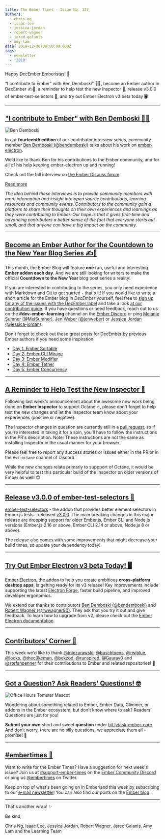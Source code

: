 ```yaml
---
title: The Ember Times - Issue No. 127
authors:
  - chris-ng
  - isaac-lee
  - jessica-jordan
  - robert-wagner
  - jared-galanis
  - amy-lam
date: 2019-12-06T00:00:00.000Z
tags:
  - newsletter
  - '2019'
---
```



Happy DecEmber Emberistas! 🐹

"I contribute to Ember" with Ben Demboski" 👨‍💻,
become an Ember author in DecEmber ✍️🎄,
a reminder to help test the new Inspector 🔬,
release v3.0.0 of ember-test-selectors 🎉,
and try out Ember Electron v3 beta today 🖥️!

<!-- READMORE -->

---

## ["I contribute to Ember" with Ben Demboski 👨‍💻](https://discuss.emberjs.com/t/i-contribute-to-ember-with-ben-demboski/17294)

<div class="float-right padded portrait-frame">
  <img alt="Ben Demboski" title="Ben Demboski - Contributor to Ember" src="/images/blog/emberjstimes/ben_demboski.jpg" />
</div>

In our **fourteenth edition** of our contributor interview series, community member [Ben Demboski (@bendemboski)](https://github.com/bendemboski) talks about his work on [ember-electron](https://github.com/adopted-ember-addons/ember-electron).

We’d like to thank Ben for his contributions to the Ember community, and for all of his help keeping ember-electron up and running!

Check out the full interview on [the Ember Discuss forum](https://discuss.emberjs.com/t/i-contribute-to-ember-with-ben-demboski/17294).

<a class="ember-button ember-button--centered" href="https://discuss.emberjs.com/t/i-contribute-to-ember-with-ben-demboski/17294">Read more</a>

<p style="font-style: italic;">The idea behind these interviews is to provide community members with more information and insight into open source contributions, learning resources and community events. Contributors to the community gain a platform to share their thoughts on their own experiences and learnings as they were contributing to Ember. Our hope is that it gives first-time and advancing contributors a better sense of the fact that everyone starts out small, and that anyone can have a big impact on the community.</p>

---

## [Become an Ember Author for the Countdown to the New Year Blog Series ✍️🎄](https://discuss.emberjs.com/t/writers-wanted-countdown-to-the-new-year-blog-series/17273)

This month, the Ember Blog will feature **one** fun, useful and interesting **Ember addon each day**. And we are still looking for writers to make the official **Countdown to the New Year** blog post series a reality!

If you are interested in contributing to the series, you only need experience with Markdown and Git to get started - that's it! If you would like to write a short article for the Ember blog in _DecEmber_ yourself, feel free to [sign up for any of the issues with the DecEmber label](https://github.com/ember-learn/ember-blog/labels/decEmber) and take a look [at our contribution guide](https://github.com/ember-learn/ember-blog/blob/master/source/december-2019-blog-series-template.md). If you have questions or need feedback, reach out to us on the **#dev-ember-learning** channel on the [Ember Discord](https://discordapp.com/invite/emberjs) or ping [Melanie Sumner (@MelSumner)](https://github.com/MelSumner), [Jen Weber (@jenweber)](https://github.com/jenweber) or [Jessica Jordan (@jessica-jordan)](https://github.com/jessica-jordan).

Don't forget to check out these great posts for DecEmber by previous Ember authors if you need some inspiration:

- [Day 1: Ember Sortable](https://blog.emberjs.com/2019/12/01/countdown-to-the-new-year-ember-sortable.html)
- [Day 2: Ember CLI Mirage](https://blog.emberjs.com/2019/12/02/countdown-to-the-new-year-ember-cli-mirage.html)
- [Day 3: Ember Modifier](https://blog.emberjs.com/2019/12/03/countdown-to-the-new-year-ember-modifier.html)
- [Day 4: Ember Tether](https://blog.emberjs.com/2019/12/04/countdown-to-the-new-year-ember-tether.html)
- [Day 5: Ember Concurrency](https://blog.emberjs.com/2019/12/05/countdown-to-the-new-year-ember-concurrency.html)

---

## [A Reminder to Help Test the New Inspector 🔬](https://github.com/emberjs/ember-inspector/pull/1088)

Following last week's announcement about the awesome new work being done on **Ember Inspector** to support Octane 🔥, please don't forget to help test the new changes and let the Inspector team know about your experiences (positive or negative).

The Inspector changes in question are currently still in a [pull request](https://github.com/emberjs/ember-inspector/pull/1088), so if you're interested in taking it for a spin, you'll have to follow the instructions in the PR's description. Note: These instructions are not the same as installing Inspector in the usual manner for your browser.

Please feel free to report any success stories or issues either in the PR or in the `#st-octane` channel of Discord.

While the new changes relate primarly to suppport of Octane, it would be very helpful to test this particular build of the Inspector on older versions of Ember as well! 😊

---

## [Release v3.0.0 of ember-test-selectors 🎉](https://twitter.com/simplabs/status/1197882267944792064)

[ember-test-selectors](https://github.com/simplabs/ember-test-selectors) - the addon that provides better element selectors in Ember.js tests - released [v3.0.0](https://github.com/simplabs/ember-test-selectors/releases/tag/v3.0.0). The main breaking changes in this major release are dropping support for older Ember.js, Ember CLI and Node.js versions (Ember.js 2.16 or above, Ember CLI 2.14 or above, Node.js 8 or above).

The release also comes with some improvements that might decrease your build times, so update your dependency today!

---

## [Try Out Ember Electron v3 beta Today! 🖥️](https://twitter.com/bendemboski/status/1199741719102668800)

[Ember Electron](https://adopted-ember-addons.github.io/ember-electron/versions/v3.0.0-beta.0/), the addon to help you create ambitious **cross-platform desktop apps**, is getting ready for its v3 release! Key improvements include supporting the latest [Electron Forge](https://www.electronforge.io/), faster build pipeline, and improved developer ergonomics.

We extend our thanks to contributors [Ben Demboski (@bendemboski)](https://github.com/bendemboski) and [Robert Wagner (@rwwagner90)](https://github.com/rwwagner90). They ask that you try it out and give feedback. To learn how to upgrade from v2, please check out the [Ember Electron documentation](https://adopted-ember-addons.github.io/ember-electron/versions/v3.0.0-beta.0/docs/guides/upgrading).

---

## [Contributors' Corner 👏](https://guides.emberjs.com/release/contributing/repositories/)

<p>This week we'd like to thank <a href="https://github.com/tniezurawski" target="gh-user">@tniezurawski</a>, <a href="https://github.com/buschtoens" target="gh-user">@buschtoens</a>, <a href="https://github.com/rwjblue" target="gh-user">@rwjblue</a>, <a href="https://github.com/locks" target="gh-user">@locks</a>, <a href="https://github.com/thec0keman" target="gh-user">@thec0keman</a>, <a href="https://github.com/bekzod" target="gh-user">@bekzod</a>, <a href="https://github.com/runspired" target="gh-user">@runspired</a>, <a href="https://github.com/Gaurav0" target="gh-user">@Gaurav0</a> and <a href="https://github.com/stefanpenner" target="gh-user">@stefanpenner</a> for their contributions to Ember and related repositories! 💖</p>

---

## [Got a Question? Ask Readers' Questions! 🤓](https://docs.google.com/forms/d/e/1FAIpQLScqu7Lw_9cIkRtAiXKitgkAo4xX_pV1pdCfMJgIr6Py1V-9Og/viewform)

<div class="blog-row">
  <img class="float-right small transparent padded" alt="Office Hours Tomster Mascot" title="Readers' Questions" src="/images/tomsters/officehours.png" />

  <p>Wondering about something related to Ember, Ember Data, Glimmer, or addons in the Ember ecosystem, but don't know where to ask? Readers’ Questions are just for you!</p>

  <p><strong>Submit your own</strong> short and sweet <strong>question</strong> under <a href="https://bit.ly/ask-ember-core" target="rq">bit.ly/ask-ember-core</a>. And don’t worry, there are no silly questions, we appreciate them all - promise! 🤞</p>
</div>

---

## [#embertimes 📰](https://blog.emberjs.com/tags/newsletter.html)

Want to write for the Ember Times? Have a suggestion for next week's issue? Join us at [#support-ember-times](https://discordapp.com/channels/480462759797063690/485450546887786506) on the [Ember Community Discord](https://discordapp.com/invite/zT3asNS) or ping us [@embertimes](https://twitter.com/embertimes) on Twitter.

Keep on top of what's been going on in Emberland this week by subscribing to our [e-mail newsletter](https://the-emberjs-times.ongoodbits.com/)! You can also find our posts on the [Ember blog](https://emberjs.com/blog/tags/newsletter.html).

---

That's another wrap! ✨

Be kind,

Chris Ng, Isaac Lee, Jessica Jordan, Robert Wagner, Jared Galanis, Amy Lam and the Learning Team
